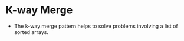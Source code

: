 # K-way Merge
- The k-way merge pattern helps to solve problems involving a list of sorted arrays.

